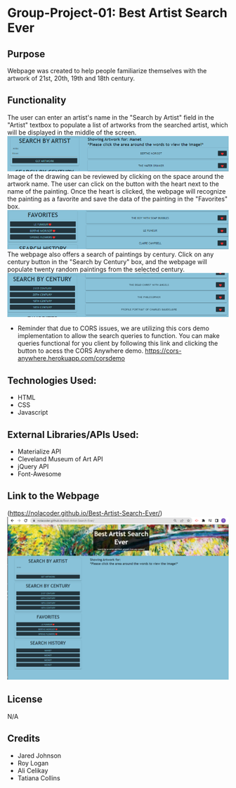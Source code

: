 # Group-Project-01: Best Artist Search Ever

## Purpose
Webpage was created to help people familiarize themselves with the artwork of 21st, 20th, 19th and 18th century. 

## Functionality
The user can enter an artist's name in the "Search by Artist" field in the "Artist" textbox to populate a list of artworks from the searched artist, which will be displayed in the middle of the screen.
![searchbyartistbox](assets/images/searchbyartistbox.png)
Image of the drawing can be reviewed by clicking on the space around the artwork name. 
The user can click on the button with the heart next to the name of the painting. Once the heart is clicked, the webpage will recognize the painting as a favorite and save the data of the painting in the "Favorites" box.
![Favorites](assets/images/favs.png)
The webpage also offers a search of paintings by century. Click on any century button in the "Search by Century" box, and the webpage will populate twenty random paintings from the selected century.
![Century](assets/images/century.png)

* Reminder that due to CORS issues, we are utilizing this cors demo implementation to allow the search queries to function. You can make queries functional for you client by following this link and clicking the button to acess the CORS Anywhere demo. https://cors-anywhere.herokuapp.com/corsdemo


## Technologies Used:
* HTML
* CSS
* Javascript

## External Libraries/APIs Used:
* Materialize API
* Cleveland Museum of Art API 
* jQuery API
* Font-Awesome


## Link to the Webpage
(https://nolacoder.github.io/Best-Artist-Search-Ever/)
![main](assets/images/main.png)

## License
N/A

## Credits
* Jared Johnson
* Roy Logan
* Ali Celikay
* Tatiana Collins




